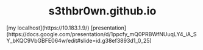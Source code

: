 <style> 
h1{
  text-align: center;
  
}

</style>
<h1>s3thbr0wn.github.io </h1>
 [my localhost](https://10.183.1.9/)
 [presentation](https://docs.google.com/presentation/d/1ppcfy_mQ0PRBWfNUuqLY4_iA_SY_bKQC9VbGBFE064w/edit#slide=id.g38ef3893d1_0_25)
